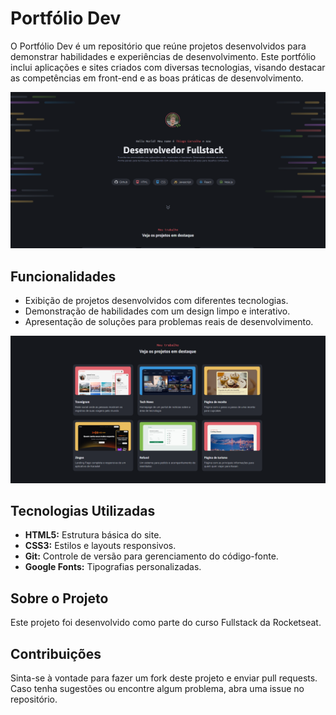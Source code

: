 # Portfólio Dev
O Portfólio Dev é um repositório que reúne projetos desenvolvidos para demonstrar habilidades e experiências de desenvolvimento. Este portfólio inclui aplicações e sites criados com diversas tecnologias, visando destacar as competências em front-end e as boas práticas de desenvolvimento.

<img src="/assets/image-1.png" width="650px" height="auto">


## Funcionalidades
- Exibição de projetos desenvolvidos com diferentes tecnologias.
- Demonstração de habilidades com um design limpo e interativo.
- Apresentação de soluções para problemas reais de desenvolvimento.

<img src="/assets/image-2.png" width="650px" height="auto">


## Tecnologias Utilizadas
- **HTML5:** Estrutura básica do site.
- **CSS3:** Estilos e layouts responsivos.
- **Git:** Controle de versão para gerenciamento do código-fonte.
- **Google Fonts:** Tipografias personalizadas.

## Sobre o Projeto
Este projeto foi desenvolvido como parte do curso Fullstack da Rocketseat.

## Contribuições
Sinta-se à vontade para fazer um fork deste projeto e enviar pull requests. Caso tenha sugestões ou encontre algum problema, abra uma issue no repositório.
